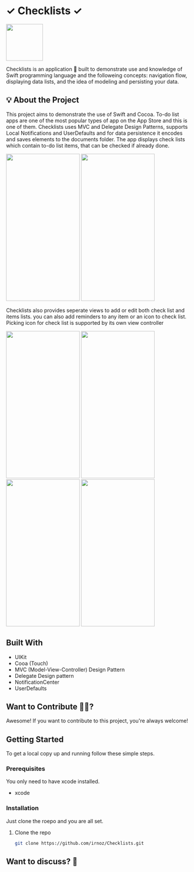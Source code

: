 <!-- <p align="center">
  <img src="Qarty/AppIcon.appiconset/qarty-appicon.png" height="128"/>
</p> -->
<!-- <img src=https://github.com/irnoz/Checklists/assets/58843342/1504af31-735c-485c-bec7-4aa70bfc24fd width="100" height="100"/> -->
<!-- <img src=https://github.com/irnoz/Checklists/assets/58843342/15e8c7d4-ee48-4d8a-86ac-674595cabd94 width="200" height="400"/> -->
# ✓ Checklists ✓

<img src=https://github.com/irnoz/Checklists/assets/58843342/a66babc7-43ec-4565-92dc-6efb4f179713 width="100" height="100"/>

<!-- **Checklists**  -->
Checklists is an application 📱 built to demonstrate use and knowledge of Swift programming language and the followeing concepts: navigation flow, displaying data lists, and the idea of modeling and persisting your data.

## 💡 About the Project

This project aims to demonstrate the use of Swift and Cocoa. To-do list apps are one of the most popular types of app on the App Store and this is one of them. Checklists uses MVC and Delegate Design Patterns, supports Local Notifications and UserDefaults and for data persistence it encodes and saves elements to the documents folder. The app displays check lists which contain to-do list items, that can be checked if already done.

<img src=https://github.com/irnoz/Checklists/assets/58843342/1d623f9b-146e-48ac-afec-c771b797e84e width="200" height="400"/> 
<img src=https://github.com/irnoz/Checklists/assets/58843342/09baa3d9-2c94-4726-b51a-e5b12014b587 width="200" height="400"/> 

Checklists also provides seperate views to add or edit both check list and items lists. you can also add reminders to any item or an icon to check list. Picking icon for check list is supported by its own view controller

<img src=https://github.com/irnoz/Checklists/assets/58843342/a9f0ca9d-5964-409a-a632-b36a3bef8ca1 width="200" height="400"/>
<img src=https://github.com/irnoz/Checklists/assets/58843342/6b80f1b5-d3f8-433f-921b-b3f684545d43 width="200" height="400"/>
<img src=https://github.com/irnoz/Checklists/assets/58843342/1683eb3f-5190-4bfa-bdb2-85eeb266b83e width="200" height="400"/> 
<img src=https://github.com/irnoz/Checklists/assets/58843342/06df6a71-200d-4087-bcd7-4136287fe8b8 width="200" height="400"/> 

## Built With

* UIKit
* Cooa (Touch)
* MVC (Model-View-Controller) Design Pattern
* Delegate Design pattern
* NotificationCenter
* UserDefaults

## Want to Contribute 🙋‍♂️?

Awesome! If you want to contribute to this project, you're always welcome!

## Getting Started

To get a local copy up and running follow these simple steps.

### Prerequisites

You only need to have xcode installed.

* xcode

### Installation

Just clone the roepo and you are all set.

1. Clone the repo
   ```sh
   git clone https://github.com/irnoz/Checklists.git
   ```
## Want to discuss? 💬

<!-- Have any questions, doubts or want to present your opinions, views? You're always welcome.->
